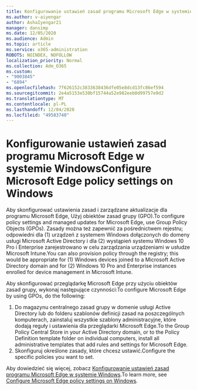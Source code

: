 ```yaml
---
title: Konfigurowanie ustawień zasad programu Microsoft Edge w systemie Windows
ms.author: v-aiyengar
author: AshaIyengar21
manager: dansimp
ms.date: 12/05/2020
ms.audience: Admin
ms.topic: article
ms.service: o365-administration
ROBOTS: NOINDEX, NOFOLLOW
localization_priority: Normal
ms.collection: Adm_O365
ms.custom:
- "9003845"
- "6894"
ms.openlocfilehash: 7f626152c3833638436dfe05e8dcd13fc86ef594
ms.sourcegitcommit: 2e4a5153e530bf15744a52e982eeb0d99757e9d2
ms.translationtype: MT
ms.contentlocale: pl-PL
ms.lasthandoff: 12/04/2020
ms.locfileid: "49583740"
---
```

# <a name="configure-microsoft-edge-policy-settings-on-windows"></a><span data-ttu-id="099a0-102">Konfigurowanie ustawień zasad programu Microsoft Edge w systemie Windows</span><span class="sxs-lookup"><span data-stu-id="099a0-102">Configure Microsoft Edge policy settings on Windows</span></span>

<span data-ttu-id="099a0-103">Aby skonfigurować ustawienia zasad i zarządzane aktualizacje dla programu Microsoft Edge, Użyj obiektów zasad grupy (GPO).</span><span class="sxs-lookup"><span data-stu-id="099a0-103">To configure policy settings and managed updates for Microsoft Edge, use Group Policy Objects (GPOs).</span></span> <span data-ttu-id="099a0-104">Zasady można też zapewnić za pośrednictwem rejestru; odpowiedni dla (1) urządzeń z systemem Windows dołączonych do domeny usługi Microsoft Active Directory i dla (2) wystąpień systemu Windows 10 Pro i Enterprise zarejestrowano w celu zarządzania urządzeniami w usłudze Microsoft Intune.</span><span class="sxs-lookup"><span data-stu-id="099a0-104">You can also provision policy through the registry; this would be appropriate for (1) Windows devices joined to a Microsoft Active Directory domain and for (2) Windows 10 Pro and Enterprise instances enrolled for device management in Microsoft Intune.</span></span>

<span data-ttu-id="099a0-105">Aby skonfigurować przeglądarkę Microsoft Edge przy użyciu obiektów zasad grupy, wykonaj następujące czynności:</span><span class="sxs-lookup"><span data-stu-id="099a0-105">To configure Microsoft Edge by using GPOs, do the following:</span></span>

1. <span data-ttu-id="099a0-106">Do magazynu centralnego zasad grupy w domenie usługi Active Directory lub do folderu szablonów definicji zasad na poszczególnych komputerach, zainstaluj wszystkie szablony administracyjne, które dodają reguły i ustawienia dla przeglądarki Microsoft Edge.</span><span class="sxs-lookup"><span data-stu-id="099a0-106">To the Group Policy Central Store in your Active Directory domain, or to the Policy Definition template folder on individual computers, install all administrative templates that add rules and settings for Microsoft Edge.</span></span>
2. <span data-ttu-id="099a0-107">Skonfiguruj określone zasady, które chcesz ustawić.</span><span class="sxs-lookup"><span data-stu-id="099a0-107">Configure the specific policies you want to set.</span></span>

<span data-ttu-id="099a0-108">Aby dowiedzieć się więcej, zobacz [Konfigurowanie ustawień zasad programu Microsoft Edge w systemie Windows](https://go.microsoft.com/fwlink/?linkid=2135024).</span><span class="sxs-lookup"><span data-stu-id="099a0-108">To learn more, see [Configure Microsoft Edge policy settings on Windows](https://go.microsoft.com/fwlink/?linkid=2135024).</span></span>
